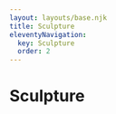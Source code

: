 ```yaml
---
layout: layouts/base.njk
title: Sculpture
eleventyNavigation:
  key: Sculpture
  order: 2
---
```


# Sculpture


